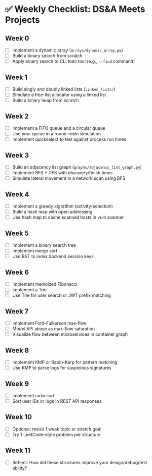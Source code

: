 # ✅ Weekly Checklist: DS&A Meets Projects

## Week 0
- [ ] Implement a dynamic array (`arrays/dynamic_array.py`)
- [ ] Build a binary search from scratch
- [ ] Apply binary search to CLI todo tool (e.g., `--find` command)

## Week 1
- [ ] Build singly and doubly linked lists (`linked_lists/`)
- [ ] Simulate a free-list allocator using a linked list
- [ ] Build a binary heap from scratch

## Week 2
- [ ] Implement a FIFO queue and a circular queue
- [ ] Use your queue in a round-robin simulation
- [ ] Implement quickselect to test against process run times

## Week 3
- [ ] Build an adjacency list graph (`graphs/adjacency_list_graph.py`)
- [ ] Implement BFS + DFS with discovery/finish times
- [ ] Simulate lateral movement in a network scan using BFS

## Week 4
- [ ] Implement a greedy algorithm (activity-selection)
- [ ] Build a hash map with open addressing
- [ ] Use hash map to cache scanned hosts in vuln scanner

## Week 5
- [ ] Implement a binary search tree
- [ ] Implement merge sort
- [ ] Use BST to index backend session keys

## Week 6
- [ ] Implement memoized Fibonacci
- [ ] Implement a Trie
- [ ] Use Trie for user search or JWT prefix matching

## Week 7
- [ ] Implement Ford-Fulkerson max-flow
- [ ] Model API abuse as max-flow saturation
- [ ] Visualize flow between microservices in container graph

## Week 8
- [ ] Implement KMP or Rabin-Karp for pattern matching
- [ ] Use KMP to parse logs for suspicious signatures

## Week 9
- [ ] Implement radix sort
- [ ] Sort user IDs or logs in REST API responses

## Week 10
- [ ] Optional: revisit 1 weak topic or stretch goal
- [ ] Try 1 LeetCode-style problem per structure

## Week 11
- [ ] Reflect: How did these structures improve your design/debug/test ability?
